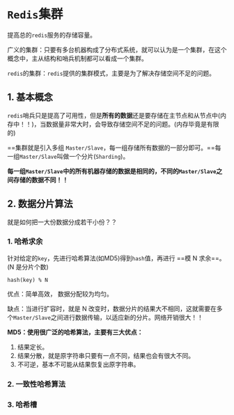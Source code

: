 # `Redis`集群

提高总的`redis`服务的存储容量。

广义的集群：只要有多台机器构成了分布式系统，就可以认为是一个集群，在这个概念中，主从结构和哨兵机制都可以看成一个集群。

`redis`的集群：`redis`提供的集群模式，主要是为了解决存储空间不足的问题。



## 1. 基本概念

`redis`哨兵只是提高了可用性，但是**所有的数据**还是要存储在主节点和从节点中(内存中！！)，当数据量非常大时，会导致存储空间不足的问题。(内存毕竟是有限的)

==集群就是引入多组 `Master/Slave`，每一组存储所有数据的一部分即可。==每一组`Master/Slave`叫做一个分片(`Sharding`)。

**每一组`Master/Slave`中的所有机器存储的数据是相同的，不同的`Master/Slave`之间存储的数据不同！！**

## 2. 数据分片算法

就是如何把一大份数据分成若干小份？？

### 1. 哈希求余

针对给定的`key`，先进行哈希算法(如MD5)得到`hash`值，再进行 ==模 N 求余==。(N 是分片个数)

```shell 
hash(key) % N
```

优点：简单高效， 数据分配较为均匀。

缺点：当进行扩容时，就是 N 改变时，数据分片的结果大不相同，这就需要在多个`Master/Slave`之间进行数据传输，以适应新的分片。网络开销很大！！

**MD5：使用很广泛的哈希算法，主要有三大优点：**

1. 结果定长。
2. 结果分散，就是原字符串只要有一点不同，结果也会有很大不同。
3. 不可逆，基本不可能从结果恢复出原字符串。

### 2. 一致性哈希算法



### 3. 哈希槽












